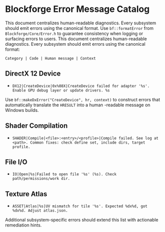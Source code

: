 # Blockforge Error Message Catalog

This document centralizes human-readable diagnostics. Every subsystem should emit errors using the canonical format. Use
`bf::formatError` from `Blockforge/Core/Error.h` to guarantee consistency when logging or surfacing errors to users.
This document centralizes human-readable diagnostics. Every subsystem should emit errors using the canonical format:

```
Category | Code | Human message | Context
```

## DirectX 12 Device

* `DX12|CreateDevice|0x%08X|CreateDevice failed for adapter '%s'. Enable GPU debug layer or update drivers. %s`

Use `bf::makeDxError("CreateDevice", hr, context)` to construct errors that automatically translate the `HRESULT` into a human
-readable message on Windows builds.

## Shader Compilation

* `SHADER|Compile|<file>:<entry>/<profile>|Compile failed. See log at <path>. Common fixes: check define set, include dirs, target profile.`

## File I/O

* `IO|Open|%s|Failed to open file '%s' (%s). Check path/permissions/work dir.`

## Texture Atlas

* `ASSET|Atlas|%s|UV mismatch for tile '%s'. Expected %dx%d, got %dx%d. Adjust atlas.json.`

Additional subsystem-specific errors should extend this list with actionable remediation hints.
